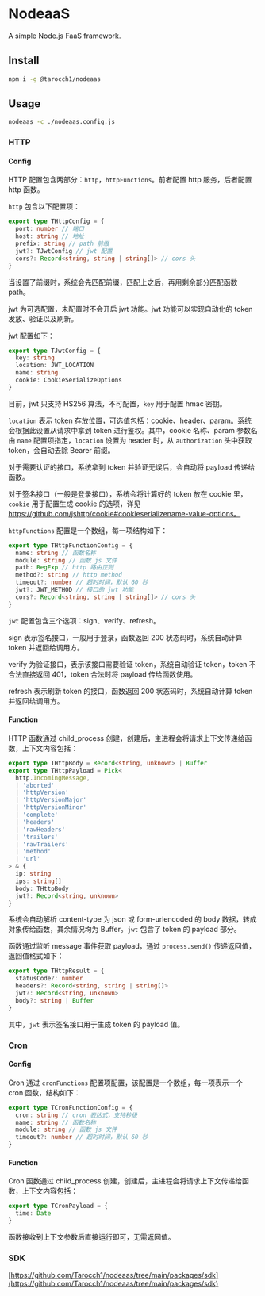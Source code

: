 # NodeaaS

A simple Node.js FaaS framework.

## Install

```sh
npm i -g @tarocch1/nodeaas
```

## Usage

```sh
nodeaas -c ./nodeaas.config.js
```

### HTTP

#### Config

HTTP 配置包含两部分：`http`，`httpFunctions`。前者配置 http 服务，后者配置 http 函数。

`http` 包含以下配置项：

```ts
export type THttpConfig = {
  port: number // 端口
  host: string // 地址
  prefix: string // path 前缀
  jwt?: TJwtConfig // jwt 配置
  cors?: Record<string, string | string[]> // cors 头
}
```

当设置了前缀时，系统会先匹配前缀，匹配上之后，再用剩余部分匹配函数 path。

jwt 为可选配置，未配置时不会开启 jwt 功能。jwt 功能可以实现自动化的 token 发放、验证以及刷新。

jwt 配置如下：

```ts
export type TJwtConfig = {
  key: string
  location: JWT_LOCATION
  name: string
  cookie: CookieSerializeOptions
}
```

目前，jwt 只支持 HS256 算法，不可配置，`key` 用于配置 hmac 密钥。

`location` 表示 token 存放位置，可选值包括：cookie、header、param。系统会根据此设置从请求中拿到 token 进行鉴权。其中，cookie 名称、param 参数名由 `name` 配置项指定，`location` 设置为 header 时，从 `authorization` 头中获取 token，会自动去除 Bearer 前缀。

对于需要认证的接口，系统拿到 token 并验证无误后，会自动将 payload 传递给函数。

对于签名接口（一般是登录接口），系统会将计算好的 token 放在 cookie 里，`cookie` 用于配置生成 cookie 的选项，详见 https://github.com/jshttp/cookie#cookieserializename-value-options。

`httpFunctions` 配置是一个数组，每一项结构如下：

```ts
export type THttpFunctionConfig = {
  name: string // 函数名称
  module: string // 函数 js 文件
  path: RegExp // http 路由正则
  method?: string // http method
  timeout?: number // 超时时间，默认 60 秒
  jwt?: JWT_METHOD // 接口的 jwt 功能
  cors?: Record<string, string | string[]> // cors 头
}
```

`jwt` 配置包含三个选项：sign、verify、refresh。

sign 表示签名接口，一般用于登录，函数返回 200 状态码时，系统自动计算 token 并返回给调用方。

verify 为验证接口，表示该接口需要验证 token，系统自动验证 token，token 不合法直接返回 401，token 合法时将 payload 传给函数使用。

refresh 表示刷新 token 的接口，函数返回 200 状态码时，系统自动计算 token 并返回给调用方。

#### Function

HTTP 函数通过 child_process 创建，创建后，主进程会将请求上下文传递给函数，上下文内容包括：

```ts
export type THttpBody = Record<string, unknown> | Buffer
export type THttpPayload = Pick<
  http.IncomingMessage,
  | 'aborted'
  | 'httpVersion'
  | 'httpVersionMajor'
  | 'httpVersionMinor'
  | 'complete'
  | 'headers'
  | 'rawHeaders'
  | 'trailers'
  | 'rawTrailers'
  | 'method'
  | 'url'
> & {
  ip: string
  ips: string[]
  body: THttpBody
  jwt?: Record<string, unknown>
}
```

系统会自动解析 content-type 为 json 或 form-urlencoded 的 body 数据，转成对象传给函数，其余情况均为 Buffer。`jwt` 包含了 token 的 payload 部分。

函数通过监听 message 事件获取 payload，通过 `process.send()` 传递返回值，返回值格式如下：

```ts
export type THttpResult = {
  statusCode?: number
  headers?: Record<string, string | string[]>
  jwt?: Record<string, unknown>
  body?: string | Buffer
}
```

其中，`jwt` 表示签名接口用于生成 token 的 payload 值。

### Cron

#### Config

Cron 通过 `cronFunctions` 配置项配置，该配置是一个数组，每一项表示一个 cron 函数，结构如下：

```ts
export type TCronFunctionConfig = {
  cron: string // cron 表达式，支持秒级
  name: string // 函数名称
  module: string // 函数 js 文件
  timeout?: number // 超时时间，默认 60 秒
}
```

#### Function

Cron 函数通过 child_process 创建，创建后，主进程会将请求上下文传递给函数，上下文内容包括：

```ts
export type TCronPayload = {
  time: Date
}
```

函数接收到上下文参数后直接运行即可，无需返回值。

### SDK

[https://github.com/Tarocch1/nodeaas/tree/main/packages/sdk](https://github.com/Tarocch1/nodeaas/tree/main/packages/sdk)
